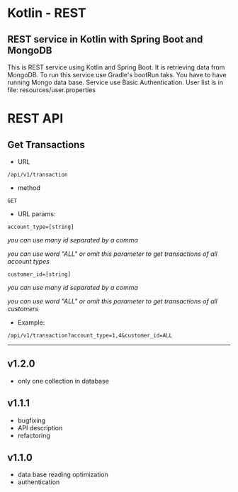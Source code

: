 # Kotlin - REST

## REST service in Kotlin with Spring Boot and MongoDB

This is REST service using Kotlin and Spring Boot. It is retrieving data from MongoDB.
To run this service use Gradle's bootRun taks. You have to have running Mongo data base.
Service use Basic Authentication. User list is in file: resources/user.properties

# REST API

## Get Transactions

* URL

`/api/v1/transaction`

* method

`GET`

* URL params:

`account_type=[string]`

_you can use many id separated by a comma_

_you can use word "ALL" or omit this parameter to get transactions of all account types_ 

`customer_id=[string]`

_you can use many id separated by a comma_

_you can use word "ALL" or omit this parameter to get transactions of all customers_

* Example:

`/api/v1/transaction?account_type=1,4&customer_id=ALL`

---

## v1.2.0
* only one collection in database

## v1.1.1

* bugfixing
* API description
* refactoring

## v1.1.0

* data base reading optimization
* authentication
